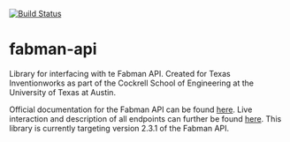 [![Build Status](https://github.com/utexas-engr-tiw/fabman-api/actions/workflows/run-tests.yml/badge.svg?branch=main)](https://github.com/utexas-engr-tiw/fabman-api/actions)

# fabman-api

Library for interfacing with te Fabman API. Created for Texas Inventionworks as part of the Cockrell School of Engineering at the University of Texas at Austin.

Official documentation for the Fabman API can be found [here](https://github.com/FabmanHQ/fabman-api). Live interaction and description of all endpoints can further be found [here](https://fabman.io/api/v1/documentation#/). This library is currently targeting version 2.3.1 of the Fabman API.